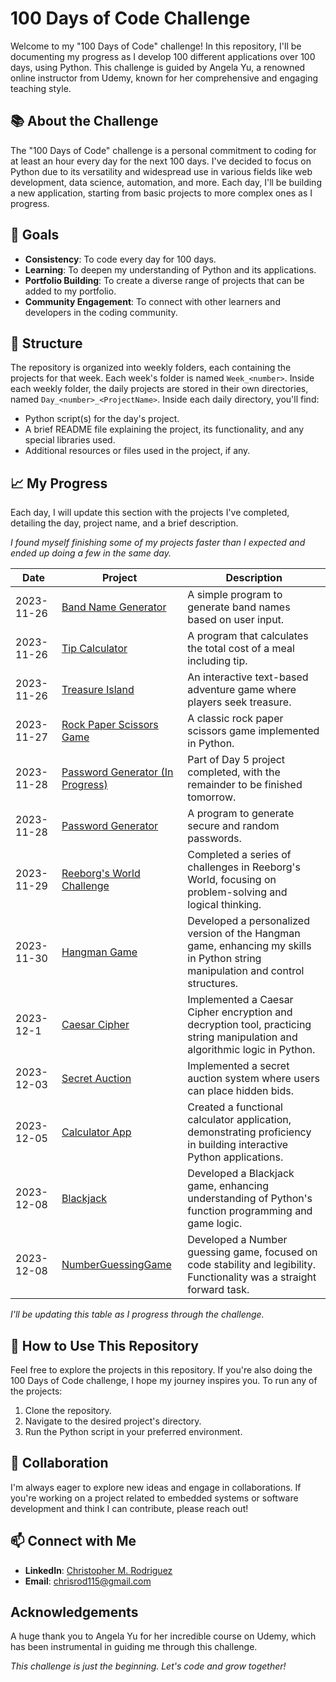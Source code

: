 #  100 Days of Code Challenge

Welcome to my "100 Days of Code" challenge! In this repository, I'll be documenting my progress as I develop 100 different applications over 100 days, using Python. This challenge is guided by Angela Yu, a renowned online instructor from Udemy, known for her comprehensive and engaging teaching style. 

## 📚 About the Challenge

The "100 Days of Code" challenge is a personal commitment to coding for at least an hour every day for the next 100 days. I've decided to focus on Python due to its versatility and widespread use in various fields like web development, data science, automation, and more. Each day, I'll be building a new application, starting from basic projects to more complex ones as I progress.

## :triangular_flag_on_post: Goals

- **Consistency**: To code every day for 100 days.
- **Learning**: To deepen my understanding of Python and its applications.
- **Portfolio Building**: To create a diverse range of projects that can be added to my portfolio.
- **Community Engagement**: To connect with other learners and developers in the coding community.

## 🗼 Structure


The repository is organized into weekly folders, each containing the projects for that week. Each week's folder is named `Week_<number>`. Inside each weekly folder, the daily projects are stored in their own directories, named `Day_<number>_<ProjectName>`. Inside each daily directory, you'll find:

- Python script(s) for the day's project.
- A brief README file explaining the project, its functionality, and any special libraries used.
- Additional resources or files used in the project, if any.

## 📈 My Progress
Each day, I will update this section with the projects I've completed, detailing the day, project name, and a brief description. 

_I found myself finishing some of my projects faster than I expected and ended up doing a few in the same day._

| Date       | Project | Description |
|------------|---------|-------------|
| 2023-11-26 | [Band Name Generator](https://github.com/chrisrod115/udemy-python-course/tree/main/100DaysOfCode/Day_001_BandNameGenerator) | A simple program to generate band names based on user input. |
| 2023-11-26 | [Tip Calculator](https://github.com/chrisrod115/udemy-python-course/tree/main/100DaysOfCode/Day_002_TipCalculator) | A program that calculates the total cost of a meal including tip. |
| 2023-11-26 | [Treasure Island](https://github.com/chrisrod115/udemy-python-course/tree/main/100DaysOfCode/Day_003_TreasureIsland) | An interactive text-based adventure game where players seek treasure. |
| 2023-11-27 | [Rock Paper Scissors Game](https://github.com/chrisrod115/udemy-python-course/tree/main/100DaysOfCode/Day_004_RockPaperScissors) | A classic rock paper scissors game implemented in Python. |
| 2023-11-28 | [Password Generator (In Progress)](https://github.com/chrisrod115/udemy-python-course/tree/main/100DaysOfCode/Day_005_PasswordGenerator) | Part of Day 5 project completed, with the remainder to be finished tomorrow. |
| 2023-11-28 | [Password Generator](https://github.com/chrisrod115/udemy-python-course/tree/main/100DaysOfCode/Day_005_PasswordGenerator) | A program to generate secure and random passwords. |
| 2023-11-29 | [Reeborg's World Challenge](https://github.com/chrisrod115/udemy-python-course/tree/main/100DaysOfCode/Day_006_EscapingTheMaze) | Completed a series of challenges in Reeborg's World, focusing on problem-solving and logical thinking. |
| 2023-11-30 | [Hangman Game](https://github.com/chrisrod115/udemy-python-course/tree/main/100DaysOfCode/Day_007_Hangman) | Developed a personalized version of the Hangman game, enhancing my skills in Python string manipulation and control structures. |
| 2023-12-1 | [Caesar Cipher](https://github.com/chrisrod115/udemy-python-course/tree/main/100DaysOfCode/Day_008_CaeserCipher) | Implemented a Caesar Cipher encryption and decryption tool, practicing string manipulation and algorithmic logic in Python. |
| 2023-12-03 | [Secret Auction](https://github.com/chrisrod115/udemy-python-course/tree/main/100DaysOfCode/Day_009_SecretAuction) | Implemented a secret auction system where users can place hidden bids. |
| 2023-12-05 | [Calculator App](https://github.com/chrisrod115/udemy-python-course/tree/main/100DaysOfCode/Day_010_CalculatorApp) | Created a functional calculator application, demonstrating proficiency in building interactive Python applications. |
| 2023-12-08 | [Blackjack](https://github.com/chrisrod115/udemy-python-course/tree/main/100DaysOfCode/Day_011_Blackjack) | Developed a Blackjack game, enhancing understanding of Python's function programming and game logic. |
| 2023-12-08 | [NumberGuessingGame](https://github.com/chrisrod115/udemy-python-course/tree/main/100DaysOfCode/Day_012_NumberGuessingGame) | Developed a Number guessing game, focused on code stability and legibility. Functionality was a straight forward task. |

_I'll be updating this table as I progress through the challenge._

## 🙌 How to Use This Repository

Feel free to explore the projects in this repository. If you're also doing the 100 Days of Code challenge, I hope my journey inspires you. To run any of the projects:

1. Clone the repository.
2. Navigate to the desired project's directory.
3. Run the Python script in your preferred environment.

## 🌟 Collaboration
I'm always eager to explore new ideas and engage in collaborations. If you're working on a project related to embedded systems or software development and think I can contribute, please reach out!

## 📫 Connect with Me
- **LinkedIn**: [Christopher M. Rodriguez](https://www.linkedin.com/in/christopher-moises-rodriguez)
- **Email**: [chrisrod115@gmail.com](mailto:chrisrod115@gmail.com)

## Acknowledgements

A huge thank you to Angela Yu for her incredible course on Udemy, which has been instrumental in guiding me through this challenge.

_This challenge is just the beginning. Let's code and grow together!_
